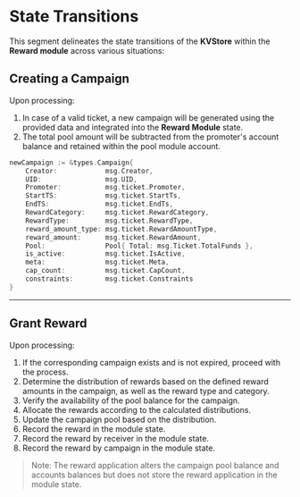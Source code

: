 # **State Transitions**

This segment delineates the state transitions of the **KVStore** within the **Reward module** across various situations:

## **Creating a Campaign**

Upon processing:

1. In case of a valid ticket, a new campaign will be generated using the provided data and integrated into the **Reward Module** state.
2. The total pool amount will be subtracted from the promoter's account balance and retained within the pool module account.

```go
newCampaign := &types.Campaign{
    Creator:            msg.Creator,
    UID:                msg.UID,
    Promoter:           msg.ticket.Promoter,
    StartTS:            msg.ticket.StartTs,
    EndTS:              msg.ticket.EndTs,
    RewardCategory:     msg.ticket.RewardCategory,
    RewardType:         msg.ticket.RewardType,
    reward_amount_type: msg.ticket.RewardAmountType,
    reward_amount:      msg.ticket.RewardAmount,
    Pool:               Pool{ Total: msg.Ticket.TotalFunds },
    is_active:          msg.ticket.IsActive,
    meta:               msg.ticket.Meta,
    cap_count:          msg.ticket.CapCount,
    constraints:        msg.ticket.Constraints
}
```

---

## **Grant Reward**

Upon processing:

1. If the corresponding campaign exists and is not expired, proceed with the process.
2. Determine the distribution of rewards based on the defined reward amounts in the campaign, as well as the reward type and category.
3. Verify the availability of the pool balance for the campaign.
4. Allocate the rewards according to the calculated distributions.
5. Update the campaign pool based on the distribution.
6. Record the reward in the module state.
7. Record the reward by receiver in the module state.
8. Record the reward by campaign in the module state.

> Note: The reward application alters the campaign pool balance and accounts balances but does not store the reward application in the module state.
